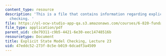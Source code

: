 ```yaml
---
content_type: resource
description: 'This is a file that contains information regarding explicit state model
  checking. '
file: https://ol-ocw-studio-app-qa.s3.amazonaws.com/courses/6-820-fundamentals-of-program-analysis-fall-2015/47eddc52273f8c5eb0196dcadf3a4509_MIT6_820F15_L23.pdf
file_type: application/pdf
parent_uid: c8e79311-c9b5-4421-6e30-eec14748516b
resourcetype: Document
title: Explicit State Model Checking, Lecture 23
uid: 47eddc52-273f-8c5e-b019-6dcadf3a4509
---
```

